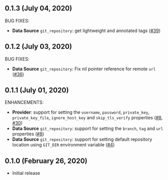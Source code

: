 ## 0.1.3 (July 04, 2020)

BUG FIXES:

* **Data Source** `git_repository`: get lightweight and annotated tags ([#39](https://github.com/innovationnorway/terraform-provider-git/issues/39))

## 0.1.2 (July 03, 2020)

BUG FIXES:

* **Data Source** `git_repository`: Fix nil pointer reference for remote `url` ([#36](https://github.com/innovationnorway/terraform-provider-git/issues/36))

## 0.1.1 (July 01, 2020)

ENHANCEMENTS:

* **Provider**: support for setting the `username`, `password`, `private_key`, `private_key_file`, `ignore_host_key` and `skip_tls_verify` properties ([#8](https://github.com/volcano-coffee-company/terraform-provider-git/issues/8), [#30](https://github.com/volcano-coffee-company/terraform-provider-git/issues/30))
* **Data Source** `git_repository`: support for setting the `branch`, `tag` and `url` properties ([#8](https://github.com/volcano-coffee-company/terraform-provider-git/issues/8))
* **Data Source** `git_repository`: support for setting default repository location using `GIT_DIR` environment variable ([#4](https://github.com/volcano-coffee-company/terraform-provider-git/issues/4))

## 0.1.0 (February 26, 2020)

- Initial release

